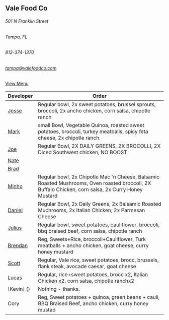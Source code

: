 ## Vale Food Co
###### 501 N Franklin Street
###### Tampa, FL
###### 813-374-1370
###### tampa@valefoodco.com


[View Menu](https://valefoodco.revelup.com/weborder/?establishment=3)


Developer     | Order
--------------|---------------------
[Jesse](https://github.com/jessecurry)              | Regular bowl, 2x sweet potatoes, brussel sprouts, broccoli, 2x ancho chicken, corn salsa, chipotle ranch
[Mark](http://github.com/mark-smithtb)              |  small Bowl, Vegetable Quinoa, roasted sweet potatoes, broccoli, turkey meatballs, spicy feta cheese, 2x chipotle ranch.
[Joe](https://github.com/Montchat)                  | Regular Bowl, 2X DAILY GREENS, 2X BROCOLLI, 2X Diced Southwest chicken, NO BOOST
[Nate](https://github.com/thunemn)                  | 
[Brad](https://github.com/bself)                    | 
[Minho](https://github.com/minhochoi)               | Regular bowl, 2x Chipotle Mac 'n Cheese, Balsamic Roasted Mushrooms, Oven roasted broccoli, 2X Buffalo Chicken, corn salsa, 2x Curry Honey Mustard
[Daniel](https://github.come/dtartaglia)            | Regular Bowl, 2x Daily Greens, 2x Balsamic Roasted Muchrooms, 2x Italian Chicken, 2x Parmesan Cheese
[Julius](https://github.com/jbzozowski)             | Regular bowl, sweet potatoes, cauliflower, broccoli, bbq braised beef, corn salsa, chipotle ranch
[Brendan](https://github.com/brendanxmac)           | Reg, Sweets+Rice, broccoli+Cauliflower, Turk meatballs + ancho chicken, goat cheese, curry honey mustard
[Scott](https://github.com/Scotty813)               | Regular, Vale rice, sweet potatoes, brocc, brussels, flank steak, avocade caesar, goat cheese
Lucas                                               | Regular, rice+sweet potatoes, brocc x2, Italian Chicken x2, corn salsa, chipotle ranchx2
[Kevin] ()                                          | Nothing - thanks.
Cory                                                | Reg, Sweet potatoes + quinoa, green beans + cauli, BBQ Braised Beef, ancho chicken, curry honey mustad
